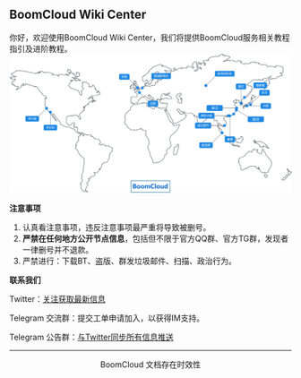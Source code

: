 ##  BoomCloud Wiki Center
你好，欢迎使用BoomCloud Wiki Center，我们将提供BoomCloud服务相关教程指引及进阶教程。
![](/img/map.svg)

**注意事项**
1. 认真看注意事项，违反注意事项最严重将导致被删号。
2. **严禁在任何地方公开节点信息**，包括但不限于官方QQ群、官方TG群，发现者一律删号并不退款。
3. 严禁进行：下载BT、盗版、群发垃圾邮件、扫描、政治行为。

**联系我们**

  <i class="fa fa-twitter" aria-hidden="true"></i> Twitter：[关注获取最新信息](https://twitter.com/BoomCloud_)

  <i class="fa fa-users" aria-hidden="true"></i> Telegram 交流群：提交工单申请加入，以获得IM支持。

  <i class="fa fa-users" aria-hidden="true"></i> Telegram 公告群：[与Twitter同步所有信息推送](https://t.me/boomNotice)

---

<center> BoomCloud 文档存在时效性 <center>
